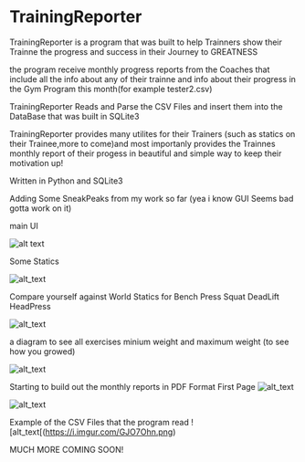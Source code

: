 # TrainingReporter

TrainingReporter is a program that was built to help Trainners show their Trainne the progress and success in their Journey to GREATNESS


the program receive monthly progress reports from the Coaches that include all the info about any of their trainne and info about their progress in the Gym Program this month(for example tester2.csv)

TrainingReporter Reads and Parse the CSV Files and insert them into the DataBase that was built in SQLite3

TrainingReporter provides many utilites for their Trainers (such as statics on their Trainee,more to come)and most importanly provides the Trainnes monthly report of their progess in beautiful and simple way to keep their motivation up!

Written in Python and SQLite3

Adding Some SneakPeaks from my work so far (yea i know GUI Seems bad gotta work on it)

main UI

![alt text](https://i.imgur.com/ynREdDs.png)

Some Statics

![alt_text](https://i.imgur.com/xx5420T.png)

Compare yourself against World Statics for Bench Press Squat DeadLift HeadPress 

![alt_text](https://i.imgur.com/Xe02qNw.png)

a diagram to see all exercises minium weight and maximum weight (to see how you growed)

![alt_text](https://i.imgur.com/Q1nK8xG.png)

Starting to build out the monthly reports in PDF Format
First Page
![alt_text](https://i.imgur.com/Znn0mLt.png)

![alt_text](https://i.imgur.com/QAe1gWv.png)

Example of the CSV Files that the program read
![alt_text[(https://i.imgur.com/GJO7Ohn.png)


MUCH MORE COMING SOON!
